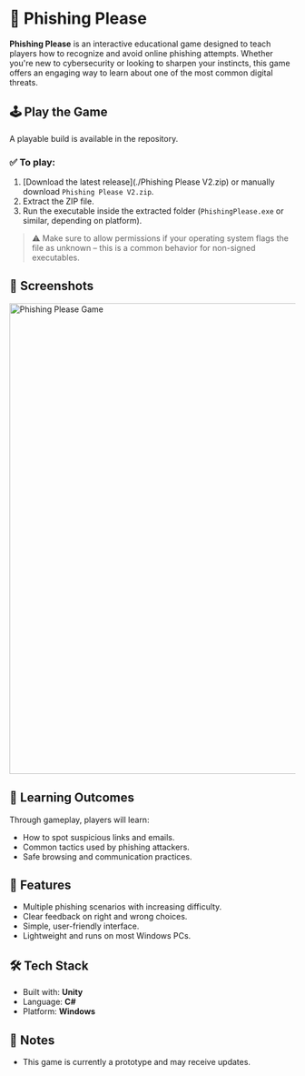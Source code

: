 # 🎣 Phishing Please

**Phishing Please** is an interactive educational game designed to teach players how to recognize and avoid online phishing attempts. Whether you're new to cybersecurity or looking to sharpen your instincts, this game offers an engaging way to learn about one of the most common digital threats.

## 🕹️ Play the Game

A playable build is available in the repository.

### ✅ To play:
1. [Download the latest release](./Phishing Please V2.zip) or manually download `Phishing Please V2.zip`.
2. Extract the ZIP file.
3. Run the executable inside the extracted folder (`PhishingPlease.exe` or similar, depending on platform).

> ⚠️ Make sure to allow permissions if your operating system flags the file as unknown – this is a common behavior for non-signed executables.

## 📸 Screenshots

<img width="1472" height="828" alt="Phishing Please Game" src="https://github.com/user-attachments/assets/e9943b7c-f697-4216-8924-1110f94bd2d8" />


## 🧠 Learning Outcomes

Through gameplay, players will learn:
- How to spot suspicious links and emails.
- Common tactics used by phishing attackers.
- Safe browsing and communication practices.

## 🚀 Features

- Multiple phishing scenarios with increasing difficulty.
- Clear feedback on right and wrong choices.
- Simple, user-friendly interface.
- Lightweight and runs on most Windows PCs.

## 🛠️ Tech Stack

- Built with: **Unity** 
- Language: **C#**
- Platform: **Windows**

## 📌 Notes

- This game is currently a prototype and may receive updates.
